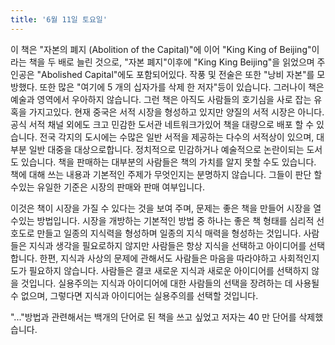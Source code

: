 ```yaml
---
title: '6월 11일 토요일'
---
```

이 책은 "자본의 폐지 (Abolition of the Capital)"에 이어 "King King of Beijing"이라는 책을 두 배로 늘린 것으로, "자본 폐지"이후에 "King King Beijing"을 읽었으며 주인공은 "Abolished Capital"에도 포함되어있다. 작풍 및 전술은 또한 "낭비 자본"를 모방했다. 또한 많은 "여기에 5 개의 십자가를 삭제 한 저자"등이 있습니다. 그러나이 책은 예술과 영역에서 우아하지 않습니다. 그런 책은 아직도 사람들의 호기심을 사로 잡는 유혹을 가지고있다. 현재 중국은 서적 시장을 형성하고 있지만 양질의 서적 시장은 아니다. 공식 서적 채널 외에도 크고 민감한 도서관 네트워크가있어 책을 대량으로 배포 할 수 있습니다. 전국 각지의 도시에는 수많은 일반 서적을 제공하는 다수의 서적상이 있으며, 대부분 일반 대중을 대상으로합니다. 정치적으로 민감하거나 예술적으로 논란이되는 도서도 있습니다. 책을 판매하는 대부분의 사람들은 책의 가치를 알지 못할 수도 있습니다. 책에 대해 쓰는 내용과 기본적인 주제가 무엇인지는 분명하지 않습니다. 그들이 판단 할 수있는 유일한 기준은 시장의 판매와 판매 여부입니다.

이것은 책이 시장을 가질 수 있다는 것을 보여 주며, 문제는 좋은 책을 만들어 시장을 열 수있는 방법입니다. 시장을 개방하는 기본적인 방법 중 하나는 좋은 책 형태를 심리적 선호도로 만들고 일종의 지식력을 형성하며 일종의 지식 매력을 형성하는 것입니다. 사람들은 지식과 생각을 필요로하지 않지만 사람들은 항상 지식을 선택하고 아이디어를 선택합니다. 한편, 지식과 사상의 문제에 관해서도 사람들은 마음을 따라야하고 사회적인지도가 필요하지 않습니다. 사람들은 결코 새로운 지식과 새로운 아이디어를 선택하지 않을 것입니다. 실용주의는 지식과 아이디어에 대한 사람들의 선택을 장려하는 데 사용될 수 없으며, 그렇다면 지식과 아이디어는 실용주의를 선택할 것입니다.

"..."방법과 관련해서는 백개의 단어로 된 책을 쓰고 싶었고 저자는 40 만 단어를 삭제했습니다.

